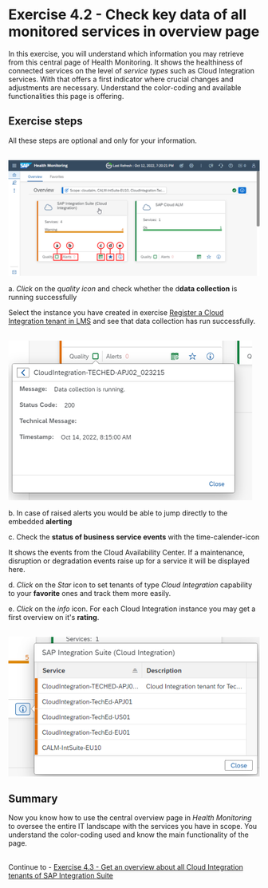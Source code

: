# Exercise 4.2 - Check key data of all monitored services in overview page

In this exercise, you will understand which information you may retrieve from this central page of Health Monitoring. It shows the healthiness of connected services on the level of *service types* such as Cloud Integration services. With that offers a first indicator where crucial changes and adjustments are necessary. Understand the color-coding and available functionalities this page is offering.


## Exercise steps

All these steps are optional and only for your information.

<br>![](/exercises/ex4/images/HMOverviewpageDetails.png)

a. *Click* on the *quality icon* and check whether the d**data collection** is running successfully

   Select the instance you have created in exercise [Register a Cloud Integration tenant in LMS](../../ex1/ex11/readme.md) and see that data collection has run successfully.

   <br>![](/exercises/ex4/images/HMDataQuality.png)

b. In case of raised alerts you would be able to jump directly to the embedded **alerting**

c. Check the **status of business service events** with the time-calender-icon

   It shows the events from the Cloud Availability Center. If a maintenance, disruption or degradation events raise up for a service it will be displayed here.

d. *Click* on the *Star* icon to set tenants of type *Cloud Integration* capability to your **favorite** ones and track them more easily.

e. *Click* on the *info* icon. For each Cloud Integration instance you may get a first overview on it's **rating**.

   <br>![](/exercises/ex4/images/HMOverviewCIRating.png)

## Summary

Now you know how to use the central overview page in *Health Monitoring* to oversee the entire IT landscape with the services you have in scope. You understand the color-coding used and know the main functionality of the page.

<br>Continue to - [Exercise 4.3 - Get an overview about all Cloud Integration tenants of SAP Integration Suite](/exercises/ex4/ex43/)
